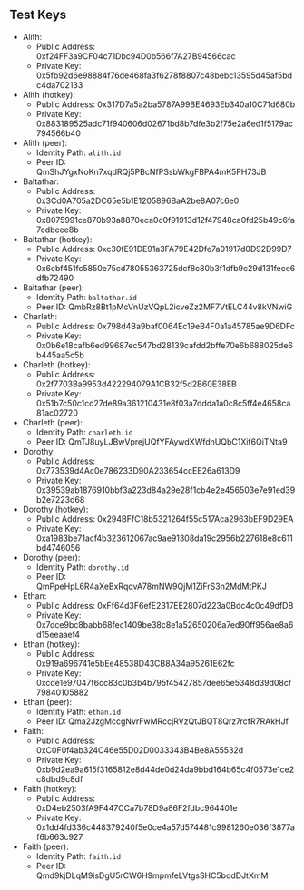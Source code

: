 ## Test Keys

- Alith:
    * Public Address: 0xf24FF3a9CF04c71Dbc94D0b566f7A27B94566cac
    * Private Key: 0x5fb92d6e98884f76de468fa3f6278f8807c48bebc13595d45af5bdc4da702133
- Alith (hotkey):
    * Public Address: 0x317D7a5a2ba5787A99BE4693Eb340a10C71d680b
    * Private Key: 0x883189525adc71f940606d02671bd8b7dfe3b2f75e2a6ed1f5179ac794566b40
- Alith (peer):
    * Identity Path: `alith.id`
    * Peer ID: QmShJYgxNoKn7xqdRQj5PBcNfPSsbWkgFBPA4mK5PH73JB
- Baltathar:
    * Public Address: 0x3Cd0A705a2DC65e5b1E1205896BaA2be8A07c6e0
    * Private Key: 0x8075991ce870b93a8870eca0c0f91913d12f47948ca0fd25b49c6fa7cdbeee8b
- Baltathar (hotkey):
    * Public Address: 0xc30fE91DE91a3FA79E42Dfe7a01917d0D92D99D7
    * Private Key: 0x6cbf451fc5850e75cd78055363725dcf8c80b3f1dfb9c29d131fece6dfb72490
- Baltathar (peer):
    * Identity Path: `baltathar.id`
    * Peer ID: QmbRz8Bt1pMcVnUzVQpL2icveZz2MF7VtELC44v8kVNwiG
- Charleth:
    * Public Address: 0x798d4Ba9baf0064Ec19eB4F0a1a45785ae9D6DFc
    * Private Key: 0x0b6e18cafb6ed99687ec547bd28139cafdd2bffe70e6b688025de6b445aa5c5b
- Charleth (hotkey):
    * Public Address: 0x2f7703Ba9953d422294079A1CB32f5d2B60E38EB
    * Private Key: 0x51b7c50c1cd27de89a361210431e8f03a7ddda1a0c8c5ff4e4658ca81ac02720
- Charleth (peer):
    * Identity Path: `charleth.id`
    * Peer ID: QmTJ8uyLJBwVprejUQfYFAywdXWfdnUQbC1Xif6QiTNta9
- Dorothy:
    * Public Address: 0x773539d4Ac0e786233D90A233654ccEE26a613D9
    * Private Key: 0x39539ab1876910bbf3a223d84a29e28f1cb4e2e456503e7e91ed39b2e7223d68
- Dorothy (hotkey):
    * Public Address: 0x294BFfC18b5321264f55c517Aca2963bEF9D29EA
    * Private Key: 0xa1983be71acf4b323612067ac9ae91308da19c2956b227618e8c611bd4746056
- Dorothy (peer):
    * Identity Path: `dorothy.id`
    * Peer ID: QmPpeHpL6R4aXeBxRqqvA78mNW9QjM1ZiFrS3n2MdMtPKJ
- Ethan:
    * Public Address: 0xFf64d3F6efE2317EE2807d223a0Bdc4c0c49dfDB
    * Private Key: 0x7dce9bc8babb68fec1409be38c8e1a52650206a7ed90ff956ae8a6d15eeaaef4
- Ethan (hotkey):
    * Public Address: 0x919a696741e5bEe48538D43CB8A34a95261E62fc
    * Private Key: 0xcde1e97047f6cc83c0b3b4b795f45427857dee65e5348d39d08cf79840105882
- Ethan (peer):
    * Identity Path: `ethan.id`
    * Peer ID: Qma2JzgMccgNvrFwMRccjRVzQtJBQT8Qrz7rcfR7RAkHJf
- Faith:
    * Public Address: 0xC0F0f4ab324C46e55D02D0033343B4Be8A55532d
    * Private Key: 0xb9d2ea9a615f3165812e8d44de0d24da9bbd164b65c4f0573e1ce2c8dbd9c8df
- Faith (hotkey):
    * Public Address: 0xD4eb2503fA9F447CCa7b78D9a86F2fdbc964401e
    * Private Key: 0x1dd4fd336c448379240f5e0ce4a57d574481c9981260e036f3877af6b663c927
- Faith (peer):
    * Identity Path: `faith.id`
    * Peer ID: Qmd9kjDLqM9isDgU5rCW6H9mpmfeLVtgsSHC5bqdDJtXmM